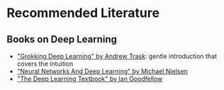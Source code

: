 # Recommended Literature

## Books on Deep Learning

- ["Grokking Deep Learning" by Andrew Trask](https://www.manning.com/books/grokking-deep-learning): gentle introduction that covers the intuition
- ["Neural Networks And Deep Learning" by Michael Nielsen](http://neuralnetworksanddeeplearning.com/)
- ["The Deep Learning Textbook" by Ian Goodfellow](http://www.deeplearningbook.org/)

